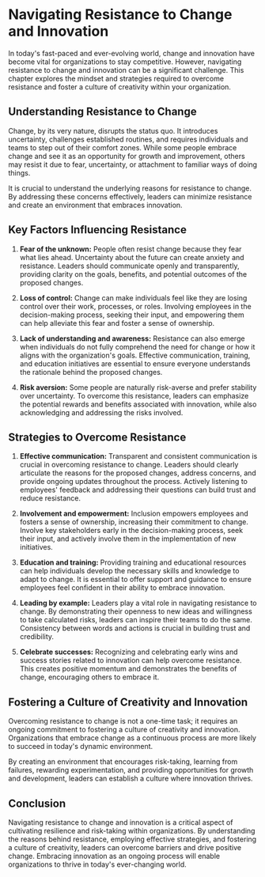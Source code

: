 # Navigating Resistance to Change and Innovation

In today's fast-paced and ever-evolving world, change and innovation have become vital for organizations to stay competitive. However, navigating resistance to change and innovation can be a significant challenge. This chapter explores the mindset and strategies required to overcome resistance and foster a culture of creativity within your organization.

## Understanding Resistance to Change

Change, by its very nature, disrupts the status quo. It introduces uncertainty, challenges established routines, and requires individuals and teams to step out of their comfort zones. While some people embrace change and see it as an opportunity for growth and improvement, others may resist it due to fear, uncertainty, or attachment to familiar ways of doing things.

It is crucial to understand the underlying reasons for resistance to change. By addressing these concerns effectively, leaders can minimize resistance and create an environment that embraces innovation.

## Key Factors Influencing Resistance

1. **Fear of the unknown:** People often resist change because they fear what lies ahead. Uncertainty about the future can create anxiety and resistance. Leaders should communicate openly and transparently, providing clarity on the goals, benefits, and potential outcomes of the proposed changes.
    
2. **Loss of control:** Change can make individuals feel like they are losing control over their work, processes, or roles. Involving employees in the decision-making process, seeking their input, and empowering them can help alleviate this fear and foster a sense of ownership.
    
3. **Lack of understanding and awareness:** Resistance can also emerge when individuals do not fully comprehend the need for change or how it aligns with the organization's goals. Effective communication, training, and education initiatives are essential to ensure everyone understands the rationale behind the proposed changes.
    
4. **Risk aversion:** Some people are naturally risk-averse and prefer stability over uncertainty. To overcome this resistance, leaders can emphasize the potential rewards and benefits associated with innovation, while also acknowledging and addressing the risks involved.
    

## Strategies to Overcome Resistance

1. **Effective communication:** Transparent and consistent communication is crucial in overcoming resistance to change. Leaders should clearly articulate the reasons for the proposed changes, address concerns, and provide ongoing updates throughout the process. Actively listening to employees' feedback and addressing their questions can build trust and reduce resistance.
    
2. **Involvement and empowerment:** Inclusion empowers employees and fosters a sense of ownership, increasing their commitment to change. Involve key stakeholders early in the decision-making process, seek their input, and actively involve them in the implementation of new initiatives.
    
3. **Education and training:** Providing training and educational resources can help individuals develop the necessary skills and knowledge to adapt to change. It is essential to offer support and guidance to ensure employees feel confident in their ability to embrace innovation.
    
4. **Leading by example:** Leaders play a vital role in navigating resistance to change. By demonstrating their openness to new ideas and willingness to take calculated risks, leaders can inspire their teams to do the same. Consistency between words and actions is crucial in building trust and credibility.
    
5. **Celebrate successes:** Recognizing and celebrating early wins and success stories related to innovation can help overcome resistance. This creates positive momentum and demonstrates the benefits of change, encouraging others to embrace it.
    

## Fostering a Culture of Creativity and Innovation

Overcoming resistance to change is not a one-time task; it requires an ongoing commitment to fostering a culture of creativity and innovation. Organizations that embrace change as a continuous process are more likely to succeed in today's dynamic environment.

By creating an environment that encourages risk-taking, learning from failures, rewarding experimentation, and providing opportunities for growth and development, leaders can establish a culture where innovation thrives.

## Conclusion

Navigating resistance to change and innovation is a critical aspect of cultivating resilience and risk-taking within organizations. By understanding the reasons behind resistance, employing effective strategies, and fostering a culture of creativity, leaders can overcome barriers and drive positive change. Embracing innovation as an ongoing process will enable organizations to thrive in today's ever-changing world.
